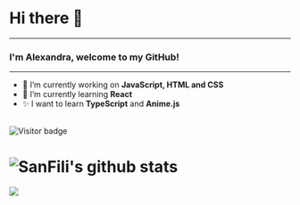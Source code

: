 # Hi there 👋
______
### I'm Alexandra, welcome to my GitHub!
______

- 🔭 I’m currently working on **JavaScript, HTML and CSS**
- 🌱 I’m currently learning **React**
- ✨ I want to learn **TypeScript** and **Anime.js**

<br>![Visitor badge](https://visitor-badge.glitch.me/badge?page_id=Srishti44-g.visitor-badge)
# ![SanFili's github stats](https://github-readme-stats.vercel.app/api?username=SanFili&theme=omni&show_icons=true)<br>
**<img align="center" src="https://github-readme-stats.vercel.app/api/top-langs/?username=SanFili&theme=radical&line_height=10&hide_langs_below=1&layout=compact" />**


<!--
**SanFili/SanFili** is a ✨ _special_ ✨ repository because its `README.md` (this file) appears on your GitHub profile.

Here are some ideas to get you started:

- 🔭 I’m currently working on ...
- 🌱 I’m currently learning ...
- 👯 I’m looking to collaborate on ...
- 🤔 I’m looking for help with ...
- 💬 Ask me about ...
- 📫 How to reach me: ...
- 😄 Pronouns: ...
- ⚡ Fun fact: ...
-->
